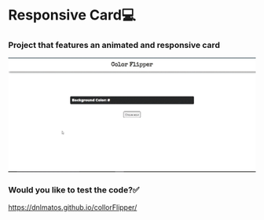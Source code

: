 # Responsive Card:computer:

### Project that features an animated and responsive card
![](https://github.com/dnlMatos/collorFlipper/blob/main/color-flipper.gif)

### Would you like to test the code?:white_check_mark:
https://dnlmatos.github.io/collorFlipper/
